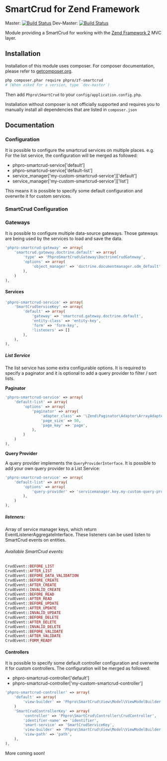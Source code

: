 # SmartCrud for Zend Framework
Master: [![Build Status](https://secure.travis-ci.org/phpro/zf-smartcrud.png?branch=master)](http://travis-ci.org/phpro/zf-smartcrud)
Dev-Master: [![Build Status](https://secure.travis-ci.org/phpro/zf-smartcrud.png?branch=0.1-dev)](http://travis-ci.org/phpro/zf-smartcrud)

Module providing a SmartCrud for working with the [Zend Framework 2](https://github.com/zendframework/zf2) MVC
layer.

## Installation

Installation of this module uses composer. For composer documentation, please refer to
[getcomposer.org](http://getcomposer.org/).

```sh
php composer.phar require phpro/zf-smartcrud
# (When asked for a version, type `dev-master`)
```

Then add `Phpro\SmartCrud` to your `config/application.config.php`.

Installation without composer is not officially supported and requires you to manually install all dependencies
that are listed in `composer.json`

## Documentation

### Configuration

It is possible to configure the smartcrud services on multiple places.
 e.g. For the list service, the configuration will be merged as followed:

 - phpro-smartcrud-service['default']
 - phpro-smartcrud-service['default-list']
 - service_manager['my-custom-smartcrud-service']['default']
 - service_manager['my-custom-smartcrud-service']['list']

This means it is possible to specify some default configuration and overwrite it for custom services.

### SmartCrud Configuration

### Gateways

It is possible to configure multiple data-source gateways.
Those gateways are being used by the services to load and save the data.

```php
'phpro-smartcrud-gateway' => array(
    'smartcrud.gateway.doctrine.default' => array(
        'type' => 'PhproSmartCrud\Gateway\DoctrineCrudGateway',
        'options' => array(
            'object_manager' => 'doctrine.documentmanager.odm_default',
        ),
    )
),
```

#### Services

```php
'phpro-smartcrud-service' => array(
    'SmartCrudServiceKey' => array(
        'default' => array(
            'gateway' => 'smartcrud.gateway.doctrine.default',
            'entity-class' => 'entity-key',
            'form' => 'form-key',
            'listeners' => []
        ),
    ),
),
```

##### List Service

The list service has some extra configurable options.
It is required to specify a paginator and it is optional to add a query provider to filter / sort lists.

**Paginator**

```php
'phpro-smartcrud-service' => array(
    'default-list' => array(
        'options' => array(
            'paginator' => array(
                'adapter_class' => '\Zend\Paginator\Adapter\ArrayAdapter',
                'page_size' => 50,
                'page_key' => 'page',
            ),
        )
    )
),
```

**Query Provider**

A query provider implements the `QueryProviderInterface`.
It is possible to add your own query provider to a List Service:

```php
'phpro-smartcrud-service' => array(
    'default-list' => array(
        'options' => array(
            'query-provider' => 'servicemanager.key.my-custom-query-provider',
        ),
    )
),
```

##### listeners:

Array of service manager keys, which return EventListenerAggregateInterface. These listeners can be used listen to SmartCrud events on entities.

###### Available SmartCrud events:

```php
CrudEvent::BEFORE_LIST
CrudEvent::AFTER_LIST
CrudEvent::BEFORE_DATA_VALIDATION
CrudEvent::BEFORE_CREATE
CrudEvent::AFTER_CREATE
CrudEvent::INVALID_CREATE
CrudEvent::BEFORE_READ
CrudEvent::AFTER_READ
CrudEvent::BEFORE_UPDATE
CrudEvent::AFTER_UPDATE
CrudEvent::INVALID_UPDATE
CrudEvent::BEFORE_DELETE
CrudEvent::AFTER_DELETE
CrudEvent::INVALID_DELETE
CrudEvent::BEFORE_VALIDATE
CrudEvent::AFTER_VALIDATE
CrudEvent::FORM_READY
```

#### Controllers

It is possible to specify some default controller configuration and overwrite it for custom controllers.
The configuration will be merged as followed:
 - phpro-smartcrud-controller['default']
 - phpro-smartcrud-controller['my-custom-smartcrud-controller']

```php
'phpro-smartcrud-controller' => array(
    'default' => array(
        'view-builder' => 'Phpro\SmartCrud\View\Model\ViewModelBuilder',
    )
    'SmartCrudControllerKey' => array(
        'controller' => 'Phpro\SmartCrud\Controller\CrudController',
        'identifier-name' => 'identifier',
        'smart-service' => 'SmartCrudServiceKey',
        'view-builder' => 'Phpro\SmartCrud\View\Model\ViewModelBuilder',
        'view-path' => 'path',
    ),
),
```




More coming soon!
